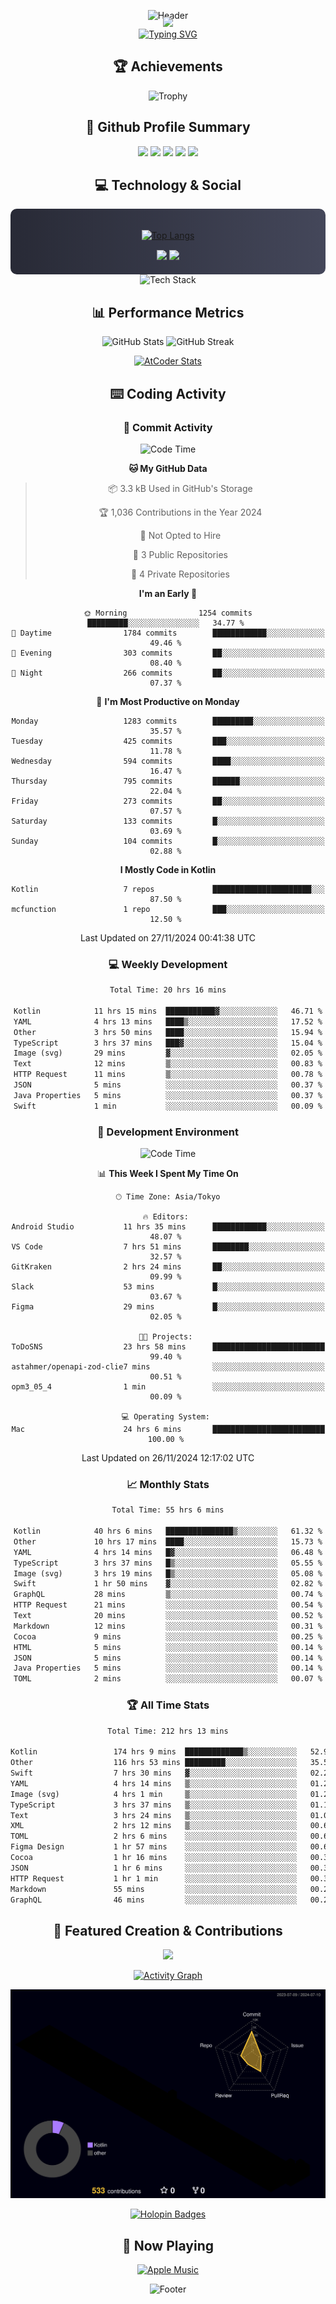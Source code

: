 <div align="center">
  
![Header](https://capsule-render.vercel.app/api?type=waving&color=gradient&customColorList=12&height=300&section=header&text=Welcome%20to%20Batapii's%20Universe&fontSize=50&animation=fadeIn&fontAlignY=40&desc=Android%20Developer%20|%20Kotlin%20LOVE%20)

<div style="margin-top: -20px;">
  <img src="https://readme-typing-svg.herokuapp.com/?lines=Crafting+Android+Experiences;Building+Tomorrow's+Apps+Today;Always+Learning,+Always+Growing&font=Fira%20Code&center=true&width=440&height=45&color=f75c7e&vCenter=true&size=22&pause=1000">
</div>

<a href="https://git.io/typing-svg">
  <img src="https://readme-typing-svg.demolab.com?font=Fira+Code&weight=600&size=28&duration=4000&pause=1000&center=true&vCenter=true&width=800&lines=Hey+there!+I'm+Batapii+%F0%9F%91%8B;Android+Developer+from+Japan+%F0%9F%87%AF%F0%9F%87%B5" alt="Typing SVG" />
</a>

## 🏆 Achievements

![Trophy](https://github-profile-trophy.vercel.app/?username=batapii&theme=onestar&no-frame=true&no-bg=true&column=8&rank=SSS,SS,S,AAA,AA,A,B,C&margin-w=10&margin-h=10)

## 🎯 Github Profile Summary

<div align="center">
  <img src="http://github-profile-summary-cards.vercel.app/api/cards/profile-details?username=batapii&theme=radical" />
  <img src="http://github-profile-summary-cards.vercel.app/api/cards/repos-per-language?username=batapii&theme=radical" />
  <img src="http://github-profile-summary-cards.vercel.app/api/cards/most-commit-language?username=batapii&theme=radical" />
  <img src="http://github-profile-summary-cards.vercel.app/api/cards/stats?username=batapii&theme=radical" />
  <img src="http://github-profile-summary-cards.vercel.app/api/cards/productive-time?username=batapii&theme=radical" />
</div>

## 💻 Technology & Social

<div align="center" style="background: linear-gradient(to right, #282A36, #44475A); padding: 20px; border-radius: 10px;">

[![Top Langs](https://github-readme-stats.vercel.app/api/top-langs/?username=batapii
)](https://github.com/anuraghazra/github-readme-stats)

<div style="margin-top: 15px">
<a href="https://github.com/batapii"><img src="https://img.shields.io/github/followers/batapii?style=for-the-badge&logo=github&label=Follow&color=ff6e96&labelColor=282A36"/></a>
<a href="https://twitter.com/batapii3939"><img src="https://img.shields.io/twitter/follow/batapii?style=for-the-badge&logo=twitter&color=1DA1F2&labelColor=282A36&label= Twitter"/></a>
</div>

</div>

<div align="center">
<img src="https://github-readme-tech-stack.vercel.app/api/cards?title=Tech+Stack&align=center&titleAlign=center&fontSize=20&lineHeight=10&lineCount=4&theme=github_dark&width=800&bg=%230D1117&badge=%23161B22&border=%2321262D&titleColor=%2358A6FF&line1=kotlin%2Ckotlin%2C0095D5%3Bandroid%2Candroid%2C00ff00%3Bjetpackcompose%2Cjetpack%2C4285F4%3B&line2=swift%2Cswift%2CFA7343%3Bfirebase%2Cfirebase%2CFFCA28%3Bgithub%2Cgithub%2C181717%3B&line3=typescript%2Ctypescript%2C3178C6%3Bgraphql%2Cgraphql%2CE10098%3Bsupabase%2Csupabase%2C3FCF8E%3B&line4=gradle%2Cgradle%2C02303A%3Bgitkraken%2Cgitkraken%2C179287%3Bpostman%2Cpostman%2CFF6C37%3B" alt="Tech Stack" />
</div>



## 📊 Performance Metrics

<div align="center">

![GitHub Stats](https://github-readme-stats.vercel.app/api?username=batapii&show_icons=true&theme=radical&hide_border=true&bg_color=0D1117)
![GitHub Streak](https://github-readme-streak-stats.herokuapp.com/?user=batapii&theme=radical&hide_border=true&background=0D1117)

[![AtCoder Stats](https://atcoder-readme-stats.vercel.app/stats/batapii3939?theme=dark&show_history=5&width=495)](https://github.com/iwbc-mzk/atcoder-readme-stats)

</div>

## ⌨️ Coding Activity

### 🌟 Commit Activity
<!--START_SECTION:commit-stats-->
![Code Time](http://img.shields.io/badge/Code%20Time-333%20hrs%2038%20mins-blue)

**🐱 My GitHub Data** 

> 📦 3.3 kB Used in GitHub's Storage 
 > 
> 🏆 1,036 Contributions in the Year 2024
 > 
> 🚫 Not Opted to Hire
 > 
> 📜 3 Public Repositories 
 > 
> 🔑 4 Private Repositories 
 > 
**I'm an Early 🐤** 

```text
🌞 Morning                1254 commits        █████████░░░░░░░░░░░░░░░░   34.77 % 
🌆 Daytime                1784 commits        ████████████░░░░░░░░░░░░░   49.46 % 
🌃 Evening                303 commits         ██░░░░░░░░░░░░░░░░░░░░░░░   08.40 % 
🌙 Night                  266 commits         ██░░░░░░░░░░░░░░░░░░░░░░░   07.37 % 
```
📅 **I'm Most Productive on Monday** 

```text
Monday                   1283 commits        █████████░░░░░░░░░░░░░░░░   35.57 % 
Tuesday                  425 commits         ███░░░░░░░░░░░░░░░░░░░░░░   11.78 % 
Wednesday                594 commits         ████░░░░░░░░░░░░░░░░░░░░░   16.47 % 
Thursday                 795 commits         ██████░░░░░░░░░░░░░░░░░░░   22.04 % 
Friday                   273 commits         ██░░░░░░░░░░░░░░░░░░░░░░░   07.57 % 
Saturday                 133 commits         █░░░░░░░░░░░░░░░░░░░░░░░░   03.69 % 
Sunday                   104 commits         █░░░░░░░░░░░░░░░░░░░░░░░░   02.88 % 
```


**I Mostly Code in Kotlin** 

```text
Kotlin                   7 repos             ██████████████████████░░░   87.50 % 
mcfunction               1 repo              ███░░░░░░░░░░░░░░░░░░░░░░   12.50 % 
```




 Last Updated on 27/11/2024 00:41:38 UTC
<!--END_SECTION:commit-stats-->

### 💻 Weekly Development
<!--START_SECTION:wakatime-->

```txt
Total Time: 20 hrs 16 mins

Kotlin            11 hrs 15 mins  ███████████▓░░░░░░░░░░░░░   46.71 %
YAML              4 hrs 13 mins   ████▒░░░░░░░░░░░░░░░░░░░░   17.52 %
Other             3 hrs 50 mins   ████░░░░░░░░░░░░░░░░░░░░░   15.94 %
TypeScript        3 hrs 37 mins   ███▓░░░░░░░░░░░░░░░░░░░░░   15.04 %
Image (svg)       29 mins         ▓░░░░░░░░░░░░░░░░░░░░░░░░   02.05 %
Text              12 mins         ▒░░░░░░░░░░░░░░░░░░░░░░░░   00.83 %
HTTP Request      11 mins         ▒░░░░░░░░░░░░░░░░░░░░░░░░   00.78 %
JSON              5 mins          ░░░░░░░░░░░░░░░░░░░░░░░░░   00.37 %
Java Properties   5 mins          ░░░░░░░░░░░░░░░░░░░░░░░░░   00.37 %
Swift             1 min           ░░░░░░░░░░░░░░░░░░░░░░░░░   00.09 %
```

<!--END_SECTION:wakatime-->

### 🔨 Development Environment
<!--START_SECTION:dev-stats-->
![Code Time](http://img.shields.io/badge/Code%20Time-332%20hrs%2045%20mins-blue)

📊 **This Week I Spent My Time On** 

```text
🕑︎ Time Zone: Asia/Tokyo

🔥 Editors: 
Android Studio           11 hrs 35 mins      ████████████░░░░░░░░░░░░░   48.07 % 
VS Code                  7 hrs 51 mins       ████████░░░░░░░░░░░░░░░░░   32.57 % 
GitKraken                2 hrs 24 mins       ██░░░░░░░░░░░░░░░░░░░░░░░   09.99 % 
Slack                    53 mins             █░░░░░░░░░░░░░░░░░░░░░░░░   03.67 % 
Figma                    29 mins             █░░░░░░░░░░░░░░░░░░░░░░░░   02.05 % 

🐱‍💻 Projects: 
ToDoSNS                  23 hrs 58 mins      █████████████████████████   99.40 % 
astahmer/openapi-zod-clie7 mins              ░░░░░░░░░░░░░░░░░░░░░░░░░   00.51 % 
opm3_05_4                1 min               ░░░░░░░░░░░░░░░░░░░░░░░░░   00.09 % 

💻 Operating System: 
Mac                      24 hrs 6 mins       █████████████████████████   100.00 % 
```


 Last Updated on 26/11/2024 12:17:02 UTC
<!--END_SECTION:dev-stats-->

### 📈 Monthly Stats
<!--START_SECTION:wakamonth-->

```txt
Total Time: 55 hrs 6 mins

Kotlin            40 hrs 6 mins   ███████████████▒░░░░░░░░░   61.32 %
Other             10 hrs 17 mins  ████░░░░░░░░░░░░░░░░░░░░░   15.73 %
YAML              4 hrs 14 mins   █▓░░░░░░░░░░░░░░░░░░░░░░░   06.48 %
TypeScript        3 hrs 37 mins   █▒░░░░░░░░░░░░░░░░░░░░░░░   05.55 %
Image (svg)       3 hrs 19 mins   █▒░░░░░░░░░░░░░░░░░░░░░░░   05.08 %
Swift             1 hr 50 mins    ▓░░░░░░░░░░░░░░░░░░░░░░░░   02.82 %
GraphQL           28 mins         ▒░░░░░░░░░░░░░░░░░░░░░░░░   00.74 %
HTTP Request      21 mins         ░░░░░░░░░░░░░░░░░░░░░░░░░   00.54 %
Text              20 mins         ░░░░░░░░░░░░░░░░░░░░░░░░░   00.52 %
Markdown          12 mins         ░░░░░░░░░░░░░░░░░░░░░░░░░   00.31 %
Cocoa             9 mins          ░░░░░░░░░░░░░░░░░░░░░░░░░   00.25 %
HTML              5 mins          ░░░░░░░░░░░░░░░░░░░░░░░░░   00.14 %
JSON              5 mins          ░░░░░░░░░░░░░░░░░░░░░░░░░   00.14 %
Java Properties   5 mins          ░░░░░░░░░░░░░░░░░░░░░░░░░   00.14 %
TOML              2 mins          ░░░░░░░░░░░░░░░░░░░░░░░░░   00.07 %
```

<!--END_SECTION:wakamonth-->

### 🏆 All Time Stats
<!--START_SECTION:wakaalltime-->

```txt
Total Time: 212 hrs 13 mins

Kotlin                 174 hrs 9 mins  █████████████▒░░░░░░░░░░░   52.92 %
Other                  116 hrs 53 mins █████████░░░░░░░░░░░░░░░░   35.52 %
Swift                  7 hrs 30 mins   ▓░░░░░░░░░░░░░░░░░░░░░░░░   02.28 %
YAML                   4 hrs 14 mins   ▒░░░░░░░░░░░░░░░░░░░░░░░░   01.29 %
Image (svg)            4 hrs 1 min     ▒░░░░░░░░░░░░░░░░░░░░░░░░   01.22 %
TypeScript             3 hrs 37 mins   ▒░░░░░░░░░░░░░░░░░░░░░░░░   01.10 %
Text                   3 hrs 24 mins   ▒░░░░░░░░░░░░░░░░░░░░░░░░   01.04 %
XML                    2 hrs 12 mins   ▒░░░░░░░░░░░░░░░░░░░░░░░░   00.67 %
TOML                   2 hrs 6 mins    ░░░░░░░░░░░░░░░░░░░░░░░░░   00.64 %
Figma Design           1 hr 57 mins    ░░░░░░░░░░░░░░░░░░░░░░░░░   00.60 %
Cocoa                  1 hr 16 mins    ░░░░░░░░░░░░░░░░░░░░░░░░░   00.39 %
JSON                   1 hr 6 mins     ░░░░░░░░░░░░░░░░░░░░░░░░░   00.34 %
HTTP Request           1 hr 1 min      ░░░░░░░░░░░░░░░░░░░░░░░░░   00.31 %
Markdown               55 mins         ░░░░░░░░░░░░░░░░░░░░░░░░░   00.28 %
GraphQL                46 mins         ░░░░░░░░░░░░░░░░░░░░░░░░░   00.24 %
```

<!--END_SECTION:wakaalltime-->


## 🌟 Featured Creation & Contributions

<div align="center">
  <a href="https://github.com/batapii/ToDoSNS">
    <img src="https://github-readme-stats.vercel.app/api/pin/?username=batapii&repo=ToDoSNS&theme=radical&hide_border=true&bg_color=0D1117" />
  </a>

[![Activity Graph](https://github-readme-activity-graph.vercel.app/graph?username=batapii&custom_title=Contribution%20Graph&hide_border=true&theme=radical&bg_color=0D1117)](https://github.com/ashutosh00710/github-readme-activity-graph)

![3D Contrib](./profile-3d-contrib/profile-night-rainbow.svg)

[![Holopin Badges](https://holopin.me/batapii)](https://holopin.io/@batapii)

</div>

## 🎵 Now Playing

<div align="center">
  
[![Apple Music](https://music-profile.rayriffy.com/theme/dark.svg?uid=001005.6598667d2ffd4a10a4f429edd0ba24c4.1156)](https://github.com/rayriffy/apple-music-github-profile)

</div>

![Footer](https://capsule-render.vercel.app/api?type=waving&color=gradient&customColorList=12&height=100&section=footer)

</div>
